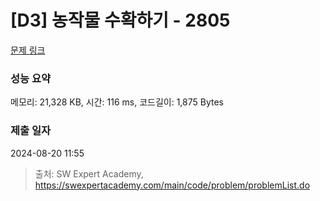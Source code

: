 # [D3] 농작물 수확하기 - 2805 

[문제 링크](https://swexpertacademy.com/main/code/problem/problemDetail.do?contestProbId=AV7GLXqKAWYDFAXB) 

### 성능 요약

메모리: 21,328 KB, 시간: 116 ms, 코드길이: 1,875 Bytes

### 제출 일자

2024-08-20 11:55



> 출처: SW Expert Academy, https://swexpertacademy.com/main/code/problem/problemList.do